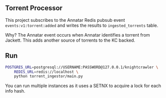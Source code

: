 ## Torrent Processor

This project subscribes to the Annatar Redis pubsub event `events:v1:torrent:added` and writes the results to `ingested_torrents` table.

Why? The Annatar event occurs when Annatar identifies a torrent from Jackett. This adds another source of torrents to the KC backed.

## Run

```bash
POSTGRES_URL=postgresql://USERNAME:PASSWORD@127.0.0.1/knightcrawler \
	REDIS_URL=redis://localhost \
	python torrent_ingestor/main.py
```

You can run multiple instances as it uses a SETNX to acquire a lock for each info hash.